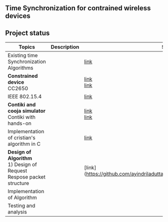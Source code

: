 Time Synchronization for contrained wireless devices
-------------------------------------------------------------

Project status
--------------

|Topics                                     |Description| Source    | Status |Remarks|
|-------------------------------------------|-----------|-----------|--------|-------|
|Existing time Synchronization Algorithms 	| 			|[link](https://www.sciencedirect.com/science/article/pii/S1570870505000144) | Complete| |
|<b>Constrained device</b> <br> CC2650 | |[link](https://tools.ietf.org/html/rfc7228 ) <br> [link](http://www.ti.com/lit/ds/symlink/cc2650.pdf)|Complete <br> Complete | |
|IEEE 802.15.4 |  |[link](http://ecee.colorado.edu/~liue/teaching/comm_standards/2015S_zigbee/802.15.4-2011.pdf )| Complete |  |
|<b>Contiki and cooja simulator</b> <br> Contiki with hands-on | |[link](http://www.contiki-os.org/start.html)<br> [link]( https://github.com/ayindriladutta/cvt_time_synch/tree/master/contiki_handson ) | <br> Ongoing | |
|Implementation of cristian's algorithm in C| |[link]( https://github.com/ayindriladutta/cvt_time_synch/tree/master/cristian_Algo )| Complete | |
|<b>Design of Algorithm</b> <br> 1) Design of Request Respose packet structure <br>  | |<br>[link] (https://github.com/ayindriladutta/cvt_time_synch/tree/master/Algorithm) | | |
|Implementation of Algorithm| | | | |
|Testing and analysis | | | | | 
